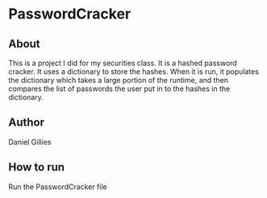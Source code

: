 # PasswordCracker
## About
This is a project I did for my securities class. It is a hashed password cracker. It uses a dictionary to store the hashes. When it is run, it populates the dictionary which takes a large portion of the runtime, and then compares the list of passwords the user put in to the hashes in the dictionary.
## Author
Daniel Gillies
## How to run
Run the PasswordCracker file